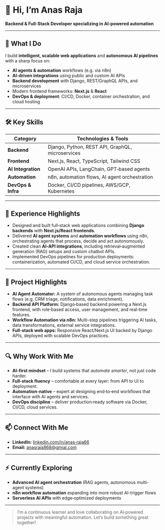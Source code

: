 # 👋 Hi, I’m Anas Raja

**Backend & Full‑Stack Developer specializing in AI‑powered automation**

---

## 💼 What I Do

I build **intelligent, scalable web applications** and **autonomous AI pipelines** with a sharp focus on:

- **AI agents & automation** workflows (e.g. via n8n)
- **AI‑driven integrations** using public and custom AI APIs
- **Backend development** with Django, REST/GraphQL APIs, and microservices
- Modern frontend frameworks: **Next.js** & **React**
- **DevOps & deployment**: CI/CD, Docker, container orchestration, and cloud hosting

---

## 🛠️ Key Skills

| Category         | Technologies & Tools                              |
|------------------|---------------------------------------------------|
| **Backend**       | Django, Python, REST API, GraphQL, microservices |
| **Frontend**      | Next.js, React, TypeScript, Tailwind CSS         |
| **AI Integration**| OpenAI APIs, LangChain, GPT‑based agents         |
| **Automation**    | n8n, automation flows, AI agent orchestration     |
| **DevOps & Infra**| Docker, CI/CD pipelines, AWS/GCP, Kubernetes     |

---

## 🚀 Experience Highlights

- Designed and built full‑stack web applications combining **Django backends** with **Next.js/React frontends**.
- Delivered **AI agent systems** and **automation workflows** using n8n, orchestrating agents that process, decide and act autonomously.
- Created clean **AI‑API integrations**, including retrieval‑augmented generation (RAG) setups and custom chatbot APIs.
- Implemented DevOps pipelines for production deployments: containerization, automated CI/CD, and cloud service orchestration.

---

## 📌 Project Highlights

- **AI Agent Automator:** A system of autonomous agents managing task flows (e.g. CRM triage, notifications, data enrichment).
- **Backend API Platform:** Django‑based backend powering a Next.js frontend, with role‑based access, user management, and real‑time features.
- **Workflow Automation via n8n:** Multi-step pipelines triggering AI tasks, data transformations, external service integrations.
- **Full‑stack web apps:** Responsive React/Next.js UI backed by Django APIs, deployed with scalable DevOps practices.

---

## 🔍 Why Work With Me

- **AI-first mindset** – I build systems that *automate smarter*, not just code harder.
- **Full‑stack fluency** – comfortable at every layer: from API to UI to deployment.
- **Automation-native** – expert at designing end‑to‑end workflows that interface with AI agents and services.
- **DevOps discipline** – deliver production‑ready software via Docker, CI/CD, cloud services.

---

## 📫 Connect With Me

- **LinkedIn:** [linkedin.com/in/anas‑raja66](http://www.linkedin.com/in/anas-raja66)
- **Email:** anasraja868@gmial.com

---

## ⚡ Currently Exploring

- **Advanced AI agent orchestration** (RAG agents, autonomous multi-agent systems)
- **n8n workflow automation** expanding into more robust AI-trigger flows
- **Serverless AI APIs** with edge‑optimized deployments

---

> I’m a continuous learner and love collaborating on AI‑powered projects with meaningful automation. Let’s build something great together!
